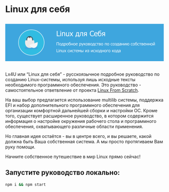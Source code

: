 # Linux для себя

<div style="text-align:center; margin: 30px 0">
	<img src="https://raw.githubusercontent.com/Linux4Yourself/Linux4Yourself.Design/main/misc/cover.svg" />
</div>

Lx4U или “Linux для себя” - русскоязычное подробное руководство по созданию Linux-системы, используя лишь исходные тексты необходимого программного обеспечения. Это руководство - самостоятельное ответвление от проекта <a href="https://linuxfromscratch.org">Linux From Scratch</a>.

На ваш выбор предлагается использование multilib системы, поддержка EFI и набор дополнительного программного обеспечения для организации комфортной дальнейшей сборки и настройки ОС. Кроме того, существует расширенное руководство, в котором содержится информация о настройке окружения рабочего стола и программного обеспечения, охватывающего различные области применения.

Но главная идея остаётся - вы в центре всего, и вы решаете, какой должна быть Ваша собственная система. А мы просто протягиваем Вам руку помощи.

Начните собственное путешествие в мир Linux прямо сейчас!

## Запустите руководство локально:

```bash
npm i && npm start
```
